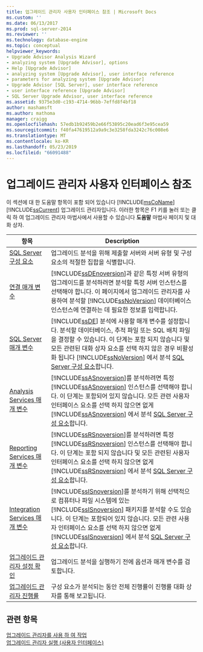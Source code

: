 ```yaml
---
title: 업그레이드 관리자 사용자 인터페이스 참조 | Microsoft Docs
ms.custom: ''
ms.date: 06/13/2017
ms.prod: sql-server-2014
ms.reviewer: ''
ms.technology: database-engine
ms.topic: conceptual
helpviewer_keywords:
- Upgrade Advisor Analysis Wizard
- analyzing system [Upgrade Advisor], options
- Help [Upgrade Advisor]
- analyzing system [Upgrade Advisor], user interface reference
- parameters for analyzing system [Upgrade Advisor]
- Upgrade Advisor [SQL Server], user interface reference
- user interface reference [Upgrade Advisor]
- SQL Server Upgrade Advisor, user interface reference
ms.assetid: 9375e3d0-c193-4714-96bb-7effd8f4bf18
author: mashamsft
ms.author: mathoma
manager: craigg
ms.openlocfilehash: 57edb1b92459b2e66f53895c20ead6f3e95cea59
ms.sourcegitcommit: f40fa47619512a9a9c3e3258fda3242c76c008e6
ms.translationtype: MT
ms.contentlocale: ko-KR
ms.lasthandoff: 05/23/2019
ms.locfileid: "66091488"
---
```

# <a name="upgrade-advisor-user-interface-reference"></a>업그레이드 관리자 사용자 인터페이스 참조
  이 섹션에 대 한 도움말 항목이 포함 되어 있습니다 [!INCLUDE[msCoName](../../includes/msconame-md.md)] [!INCLUDE[ssCurrent](../../includes/sscurrent-md.md)] 업그레이드 관리자입니다. 이러한 항목은 F1 키를 눌러 또는 클릭 하 여 업그레이드 관리자 마법사에서 사용할 수 있습니다 **도움말** 마법사 페이지 및 대화 상자.  
  
|항목|Description|  
|-----------|-----------------|  
|[SQL Server 구성 요소](../../../2014/sql-server/install/sql-server-components.md)|업그레이드 분석을 위해 제출할 서버와 서버 유형 및 구성 요소의 적절한 집합을 식별합니다.|  
|[연결 매개 변수](../../../2014/sql-server/install/connection-parameters.md)|[!INCLUDE[ssDEnoversion](../../includes/ssdenoversion-md.md)]과 같은 특정 서버 유형의 업그레이드를 분석하려면 분석할 특정 서버 인스턴스를 선택해야 합니다. 이 페이지에서 업그레이드 관리자를 사용하여 분석할 [!INCLUDE[ssNoVersion](../../includes/ssnoversion-md.md)] 데이터베이스 인스턴스에 연결하는 데 필요한 정보를 입력합니다.|  
|[SQL Server 매개 변수](../../../2014/sql-server/install/sql-server-parameters.md)|[!INCLUDE[ssDE](../../includes/ssde-md.md)] 분석에 사용할 매개 변수를 설정합니다. 분석할 데이터베이스, 추적 파일 또는 SQL 배치 파일을 결정할 수 있습니다. 이 단계는 포함 되지 않습니다 및 모든 관련된 대화 상자 요소를 선택 하지 않은 경우 비활성화 됩니다 [!INCLUDE[ssNoVersion](../../includes/ssnoversion-md.md)] 에서 분석 [SQL Server 구성 요소](../../../2014/sql-server/install/sql-server-components.md)합니다.|  
|[Analysis Services 매개 변수](../../../2014/sql-server/install/analysis-services-parameters.md)|[!INCLUDE[ssASnoversion](../../includes/ssasnoversion-md.md)]를 분석하려면 특정 [!INCLUDE[ssASnoversion](../../includes/ssasnoversion-md.md)] 인스턴스를 선택해야 합니다. 이 단계는 포함되어 있지 않습니다. 모든 관련 사용자 인터페이스 요소를 선택 하지 않으면 없게 [!INCLUDE[ssASnoversion](../../includes/ssasnoversion-md.md)] 에서 분석 [SQL Server 구성 요소](../../../2014/sql-server/install/sql-server-components.md)합니다.|  
|[Reporting Services 매개 변수](../../../2014/sql-server/install/reporting-services-parameters.md)|[!INCLUDE[ssRSnoversion](../../includes/ssrsnoversion-md.md)]를 분석하려면 특정 [!INCLUDE[ssRSnoversion](../../includes/ssrsnoversion-md.md)] 인스턴스를 선택해야 합니다. 이 단계는 포함 되지 않습니다 및 모든 관련된 사용자 인터페이스 요소를 선택 하지 않으면 없게 [!INCLUDE[ssRSnoversion](../../includes/ssrsnoversion-md.md)] 에서 분석 [SQL Server 구성 요소](../../../2014/sql-server/install/sql-server-components.md)합니다.|  
|[Integration Services 매개 변수](../../../2014/sql-server/install/integration-services-parameters.md)|[!INCLUDE[ssISnoversion](../../includes/ssisnoversion-md.md)]를 분석하기 위해 선택적으로 컴퓨터나 파일 시스템에 있는 [!INCLUDE[ssISnoversion](../../includes/ssisnoversion-md.md)] 패키지를 분석할 수도 있습니다. 이 단계는 포함되어 있지 않습니다. 모든 관련 사용자 인터페이스 요소를 선택 하지 않으면 없게 [!INCLUDE[ssISnoversion](../../includes/ssisnoversion-md.md)] 에서 분석 [SQL Server 구성 요소](../../../2014/sql-server/install/sql-server-components.md)합니다.|  
|[업그레이드 관리자 설정 확인](../../../2014/sql-server/install/confirm-upgrade-advisor-settings.md)|업그레이드 분석을 실행하기 전에 옵션과 매개 변수를 검토합니다.|  
|[업그레이드 관리자 진행률](../../../2014/sql-server/install/upgrade-advisor-progress.md)|구성 요소가 분석되는 동안 전체 진행률이 진행률 대화 상자를 통해 보고됩니다.|  
  
## <a name="see-also"></a>관련 항목  
 [업그레이드 관리자를 사용 하 여 작업](../../../2014/sql-server/install/working-with-upgrade-advisor.md)   
 [업그레이드 관리자 실행 &#40;사용자 인터페이스&#41;](../../../2014/sql-server/install/running-upgrade-advisor-user-interface.md)  
  
  
